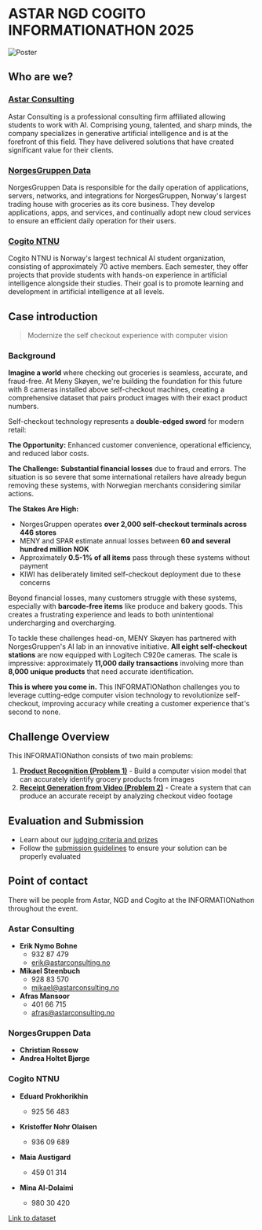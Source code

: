 # ASTAR NGD COGITO INFORMATIONATHON 2025

![Poster](./images/poster1.png)

## Who are we?

### [Astar Consulting](https://www.astartechnologies.no/)

Astar Consulting is a professional consulting firm affiliated allowing students to work with AI. Comprising young, talented, and sharp minds, the company specializes in generative artificial intelligence and is at the forefront of this field. They have delivered solutions that have created significant value for their clients.

### [NorgesGruppen Data](https://norgesgruppendata.no/)

NorgesGruppen Data is responsible for the daily operation of applications, servers, networks, and integrations for NorgesGruppen, Norway's largest trading house with groceries as its core business. They develop applications, apps, and services, and continually adopt new cloud services to ensure an efficient daily operation for their users.

### [Cogito NTNU](https://www.cogito-ntnu.no/)

Cogito NTNU is Norway's largest technical AI student organization, consisting of approximately 70 active members. Each semester, they offer projects that provide students with hands-on experience in artificial intelligence alongside their studies. Their goal is to promote learning and development in artificial intelligence at all levels.

## Case introduction

> Modernize the self checkout experience with computer vision

### Background

**Imagine a world** where checking out groceries is seamless, accurate, and fraud-free. At Meny Skøyen, we're building the foundation for this future with 8 cameras installed above self-checkout machines, creating a comprehensive dataset that pairs product images with their exact product numbers.

Self-checkout technology represents a **double-edged sword** for modern retail:

**The Opportunity:** Enhanced customer convenience, operational efficiency, and reduced labor costs.

**The Challenge:** **Substantial financial losses** due to fraud and errors. The situation is so severe that some international retailers have already begun removing these systems, with Norwegian merchants considering similar actions.

**The Stakes Are High:**

- NorgesGruppen operates **over 2,000 self-checkout terminals across 446 stores**
- MENY and SPAR estimate annual losses between **60 and several hundred million NOK**
- Approximately **0.5-1% of all items** pass through these systems without payment
- KIWI has deliberately limited self-checkout deployment due to these concerns

Beyond financial losses, many customers struggle with these systems, especially with **barcode-free items** like produce and bakery goods. This creates a frustrating experience and leads to both unintentional undercharging and overcharging.

To tackle these challenges head-on, MENY Skøyen has partnered with NorgesGruppen's AI lab in an innovative initiative. **All eight self-checkout stations** are now equipped with Logitech C920e cameras. The scale is impressive: approximately **11,000 daily transactions** involving more than **8,000 unique products** that need accurate identification.

**This is where you come in.** This INFORMATIONathon challenges you to leverage cutting-edge computer vision technology to revolutionize self-checkout, improving accuracy while creating a customer experience that's second to none.

## Challenge Overview

This INFORMATIONathon consists of two main problems:

1. **[Product Recognition (Problem 1)](./INFORMATION/Problem%201/description.md)** - Build a computer vision model that can accurately identify grocery products from images
2. **[Receipt Generation from Video (Problem 2)](./INFORMATION/Problem%202/description.md)** - Create a system that can produce an accurate receipt by analyzing checkout video footage

## Evaluation and Submission

- Learn about our [judging criteria and prizes](./INFORMATION/Evaluation%20and%20criteria.md)
- Follow the [submission guidelines](./INFORMATION/Submission%20information.md) to ensure your solution can be properly evaluated

## Point of contact

There will be people from Astar, NGD and Cogito at the INFORMATIONathon throughout the event.

### Astar Consulting

- **Erik Nymo Bohne**
  - 932 87 479
  - erik@astarconsulting.no
- **Mikael Steenbuch**
  - 928 83 570
  - mikael@astarconsulting.no
- **Afras Mansoor**
  - 401 66 715
  - afras@astarconsulting.no

### NorgesGruppen Data

- **Christian Rossow**
- **Andrea Holtet Bjørge**

### Cogito NTNU

- **Eduard Prokhorikhin**

  - 925 56 483

- **Kristoffer Nohr Olaisen**

  - 936 09 689

- **Maia Austigard**

  - 459 01 314

- **Mina Al-Dolaimi**
  - 980 30 420

[Link to dataset](https://drive.google.com/drive/folders/1etAauJm57AlihCFAl__i8DSuvi_wogoH?usp=drive_linkhttps://drive.google.com/drive/folders/1etAauJm57AlihCFAl__i8DSuvi_wogoH?usp=drive_link)
